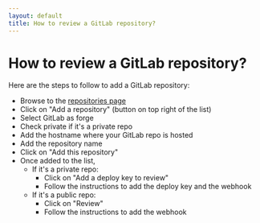 ```yaml
---
layout: default
title: How to review a GitLab repository?
---
```


# How to review a GitLab repository?

Here are the steps to follow to add a GitLab repository:

* Browse to the [repositories page](https://www.pullreview.com/settings/repositories)
* Click on "Add a repository" (button on top right of the list)
* Select GitLab as forge
* Check private if it's a private repo
* Add the hostname where your GitLab repo is hosted
* Add the repository name
* Click on "Add this repository"
* Once added to the list,
  * If it's a private repo:
    * Click on "Add a deploy key to review"
    * Follow the instructions to add the deploy key and the webhook
  * If it's a public repo:
    * Click on "Review"
    * Follow the instructions to add the webhook
